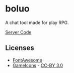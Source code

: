 # boluo

A chat tool made for play RPG.

[Server Code](https://github.com/mythal/boluo-server)

## Licenses

- [FontAwesome](https://fontawesome.com/license)
- [GameIcons](https://game-icons.net/) - [CC-BY 3.0](https://creativecommons.org/licenses/by/3.0/)
